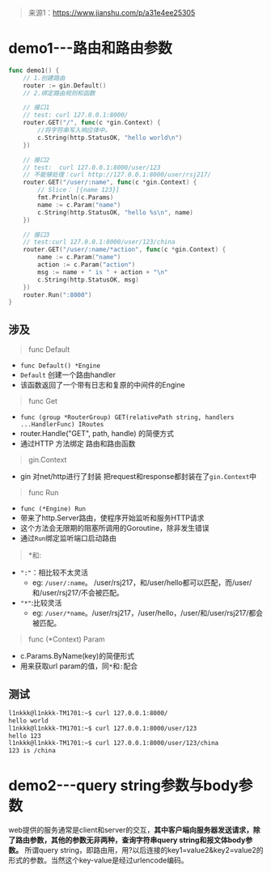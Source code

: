 > 来源1：https://www.jianshu.com/p/a31e4ee25305
# demo1---路由和路由参数


```go
func demo1() {
    // 1.创建路由
    router := gin.Default()
    // 2.绑定路由规则和函数

    // 接口1
    // test: curl 127.0.0.1:8000/
    router.GET("/", func(c *gin.Context) {
        //将字符串写入响应体中。
        c.String(http.StatusOK, "hello world\n")
    })

    // 接口2
    // test:  curl 127.0.0.1:8000/user/123
    // 不能够处理：curl http://127.0.0.1:8000/user/rsj217/
    router.GET("/user/:name", func(c *gin.Context) {
        // Slice： [{name 123}]
        fmt.Println(c.Params)
        name := c.Param("name")
        c.String(http.StatusOK, "hello %s\n", name)
    })

    // 接口3
    // test:curl 127.0.0.1:8000/user/123/china
    router.GET("/user/:name/*action", func(c *gin.Context) {
        name := c.Param("name")
        action := c.Param("action")
        msg := name + " is " + action + "\n"
        c.String(http.StatusOK, msg)
    })
    router.Run(":8000")
}
```

## 涉及
> func Default
- `func Default() *Engine`
- `Default` 创建一个路由handler
- 该函数返回了一个带有日志和复原的中间件的Engine

> func Get
- `func (group *RouterGroup) GET(relativePath string, handlers ...HandlerFunc) IRoutes`
- router.Handle("GET", path, handle) 的简便方式
- 通过HTTP 方法绑定 路由和路由函数

> gin.Context
- gin 对net/http进行了封装 把request和response都封装在了`gin.Context`中

> func Run
- `func (*Engine) Run`
- 带来了http.Server路由，使程序开始监听和服务HTTP请求
- 这个方法会无限期的阻塞所调用的Goroutine，除非发生错误
- 通过`Run`绑定监听端口启动路由

> *和:
- `":"`：相比较不太灵活
  - eg: `/user/:name`。 /user/rsj217，和/user/hello都可以匹配，而/user/和/user/rsj217/不会被匹配。
- `"*"`:比较灵活
  - eg: `/user/*name`。/user/rsj217，/user/hello，/user/和/user/rsj217/都会被匹配。
> func (*Context) Param 
- c.Params.ByName(key)的简便形式
- 用来获取url param的值，同`*`和`:`配合


## 测试
```sh
l1nkkk@l1nkkk-TM1701:~$ curl 127.0.0.1:8000/
hello world
l1nkkk@l1nkkk-TM1701:~$ curl 127.0.0.1:8000/user/123
hello 123
l1nkkk@l1nkkk-TM1701:~$ curl 127.0.0.1:8000/user/123/china
123 is /china
```

# demo2---query string参数与body参数
web提供的服务通常是client和server的交互，**其中客户端向服务器发送请求，除了路由参数，其他的参数无非两种，查询字符串query string和报文体body参数。** 所谓query string，即路由用，用?以后连接的key1=value2&key2=value2的形式的参数。当然这个key-value是经过urlencode编码。
